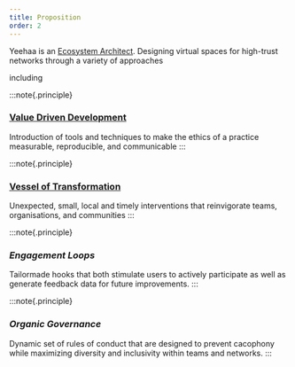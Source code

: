 ```yaml
---
title: Proposition
order: 2
---
```


Yeehaa is an [Ecosystem Architect](../../Ideas/Ecosystem%20Architecture.md). Designing virtual spaces for high-trust networks through a variety of approaches 

including

:::note{.principle}

### [Value Driven Development](../../Posts/Value%20Driven%20Development.md)

Introduction of tools and techniques to make the ethics of a practice measurable, reproducible, and communicable
:::

:::note{.principle}

### [Vessel of Transformation](../../Ideas/Vessel%20of%20Transformation.md)

Unexpected, small, local and timely interventions that reinvigorate teams, organisations, and communities
:::

:::note{.principle}

### *Engagement Loops*

Tailormade hooks that both stimulate users to actively participate as well as generate feedback data for future improvements.
:::

:::note{.principle}

### *Organic Governance*

Dynamic set of rules of conduct that are designed to prevent cacophony while maximizing diversity and inclusivity within teams and networks.
:::
